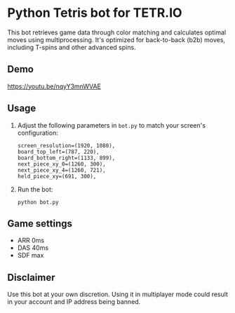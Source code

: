# Python Tetris bot for TETR.IO
This bot retrieves game data through color matching and calculates optimal moves using multiprocessing. It's optimized for back-to-back (b2b) moves, including T-spins and other advanced spins.

## Demo
https://youtu.be/nqyY3mnWVAE

## Usage
1. Adjust the following parameters in `bot.py` to match your screen's configuration:
    ```
    screen_resolution=(1920, 1080),
    board_top_left=(787, 220),
    board_bottom_right=(1133, 899),
    next_piece_xy_0=(1260, 300),
    next_piece_xy_4=(1260, 721),
    held_piece_xy=(691, 300),
    ```
2. Run the bot:
    ```
    python bot.py
    ```

## Game settings
- ARR 0ms
- DAS 40ms
- SDF max

## Disclaimer
Use this bot at your own discretion. Using it in multiplayer mode could result in your account and IP address being banned.

